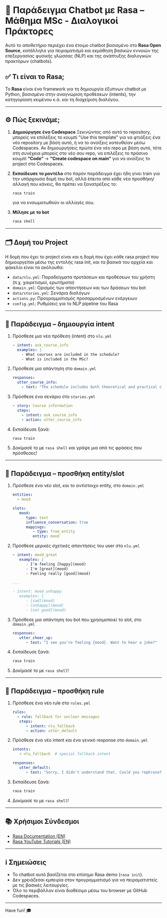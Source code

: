 # 🤖 Παράδειγμα Chatbot με Rasa – Μάθημα MSc - Διαλογικοί Πράκτορες

Αυτό το αποθετήριο περιέχει ένα έτοιμο chatbot βασισμένο στο **Rasa Open Source**, κατάλληλο για πειραματισμό και εκμάθηση βασικών εννοιών της επεξεργασίας φυσικής γλώσσας (NLP) και της ανάπτυξης διαλογικών πρακτόρων (chatbots).

## ✅ Τι είναι το Rasa;

Το **Rasa** είναι ένα framework για τη δημιουργία έξυπνων chatbot με Python, βασισμένο στην αναγνώριση προθέσεων (intents), την κατηγορίαση κειμένου κ.ά. και τη διαχείριση διαλόγου.

---

## ⚙️ Πώς ξεκινάμε;

1. **Δημιούργησε ένα Codespace**
   Ξεκινώντας από αυτό το repository, μπορείς να επιλέξεις το κουμπί "Use this template" για να φτιάξεις ένα νέο repository με βάση αυτό, ή να το ανοίξεις κατευθείαν μέσω Codespaces. Αν δημιουργήσεις πρώτα ένα νέο repo με βάση αυτό, τότε στη συνέχεια μπορείς στο νέο σου repo, να επιλέξεις το πράσινο κουμπί **“Code”** → **“Create codespace on main”** για να ανοίξεις το project στο Codespaces.

3. **Εκπαίδευσε το μοντέλο**
   στο παρόν παράδειγμα έχει ήδη γίνει train για την υπάρχουσα δομή του bot, αλλά έπειτα από κάθε νέα προσθήκη/αλλαγή που κάνεις, θα πρέπει να ξανατρέξεις το:
   ```bash
   rasa train
   ```
   για να ενσωματωθούν οι αλλαγές σου.

5. **Μίλησε με το bot**
   ```bash
   rasa shell
   ```

---

## 🗂️ Δομή του Project

Η δομή που έχει το project είναι και η δομή που έχει κάθε rasa project που δημιουργείται μέσω της εντολής rasa init, και τα βασικά του αρχεία και φάκελοι είναι τα ακόλουθα:

- `data/nlu.yml`: Παραδείγματα προτάσεων και προθέσεων του χρήστη (π.χ. χαιρετισμοί, ερωτήματα)
- `domain.yml`: Ορισμός των απαντήσεων και των δράσεων του bot
- `data/stories.yml`: Σενάρια διαλόγων
- `actions.py`: Προγραμματισμός προσαρμοσμένων ενέργειων
- `config.yml`: Ρυθμίσεις για το NLP pipeline του Rasa

---

## 🧚 Παράδειγμα – δημιουργία intent

1. Πρόσθεσε μια νέα πρόθεση (intent) στο `nlu.yml`  
   ```yaml
   - intent: ask_course_info
     examples: |
       - What courses are included in the schedule?
       - What is included in the MSc?
   ```

2. Πρόσθεσε μια απάντηση στο `domain.yml`  
   ```yaml
   responses:
     utter_course_info:
       - text: "The schedule includes both theoretical and practical courses regarding Artificial Intelligence and its applications in eduational settings."
   ```

3. Πρόσθεσε ένα σενάριο στο `stories.yml`  
   ```yaml
   - story: Course information
     steps:
       - intent: ask_course_info
       - action: utter_course_info
   ```

4. Εκπαίδευσε ξανά:
   ```bash
   rasa train
   ```

5. Δοκίμασέ το με `rasa shell` και γράψε μια από τις φράσεις που πρόσθεσες!

---

## 🧚 Παράδειγμα – προσθήκη entity/slot

1. Πρόσθεσε ένα νέο slot, και το αντίστοιχο entity, στο `domain.yml`  
   ```yaml
   entities:
     - mood

   slots:
      mood:
         type: text
         influence_conversation: true
         mappings:
            - type: from_entity
            entity: mood
   ```

2. Πρόσθεσε μερικές σχετικές απαντήσεις του user στο `nlu.yml`  
   ```yaml
   - intent: mood_great
      examples: |
         - I'm feeling [happy](mood)
         - I'm [great](mood)
         - Feeling really [good](mood)
   
   ...

   - intent: mood_unhappy
      examples: |
         - [sad](mood)
         - [unhappy](mood)
         - [not good](mood)
   ```

3. Πρόσθεσε μια απάντηση του bot που χρησιμοποιεί το slot, στο `domain.yml`  
   ```yaml
   responses:
      utter_cheer_up:
         - text: "I see you're feeling {mood}. Want to hear a joke?"
   ```

4. Εκπαίδευσε ξανά:
   ```bash
   rasa train
   ```

5. Δοκίμασέ το με `rasa shell`!

---

## 🧚 Παράδειγμα – προσθήκη rule

1. Πρόσθεσε ένα νέο rule στο `rules.yml`  
   ```yaml
   rules:
     - rule: fallback for unclear messages
      steps:
         - intent: nlu_fallback
         - action: utter_default
   ```

2. Πρόσθεσε ένα νέο intent και ένα γενικό response στο `domain.yml`  
   ```yaml
   intents:
      - nlu_fallback  # special fallback intent

   responses:
      utter_default:
         - text: "Sorry, I didn't understand that. Could you rephrase?"
   ```

3. Εκπαίδευσε ξανά:
   ```bash
   rasa train
   ```

4. Δοκίμασέ το με `rasa shell`!

---

## 📚 Χρήσιμοι Σύνδεσμοι

- [Rasa Documentation (EN)](https://legacy-docs-oss.rasa.com/docs/rasa/)
- [Rasa YouTube Tutorials (EN)](https://www.youtube.com/watch?v=Ap62n_YAVZ8&list=PL75e0qA87dlEjGAc9j9v3a5h1mxI2Z9fi)

---

## ℹ️ Σημειώσεις

- Το chatbot αυτό βασίζεται στο επίσημο Rasa demo (`rasa init`).
- Δεν χρειάζεσαι εμπειρία στον προγραμματισμό για να πειραματιστείς με τις βασικές λειτουργίες.
- Όλο το περιβάλλον είναι διαθέσιμο μέσω του browser με GitHub Codespaces.

---

Have fun! 🎓
